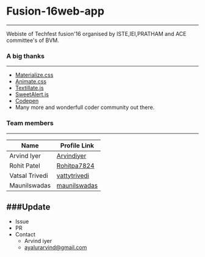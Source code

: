 # Fusion-16web-app
------
Webiste of  Techfest fusion'16 organised by ISTE,IEI,PRATHAM and ACE committee's of BVM.

### A big thanks
------
- [Materialize.css](http://materializecss.com/)
- [Animate.css](https://github.com/daneden/animate.css)
- [Textillate.js](http://textillate.js.org/)
- [SweetAlert.js](http://t4t5.github.io/sweetalert/)
- [Codepen](http://codepen.io/)
- Many more and wonderfull coder community out there.

### Team members
------
Name 			| 	Profile Link
------------ 	| -------------
Arvind Iyer		| [Arvindiyer](https://github.com/arvindiyer)  
Rohit Patel 	| [Rohitpa7824](https://github.com/Rohitpa7824)
Vatsal Trivedi| [vattytrivedi](https://github.com/vattytrivedi)
Maunilswadas	| [maunilswadas](https://github.com/maunilswadas)

###Update
------
- Issue
- PR
- Contact
  -  Arvind iyer
    - ayalurarvind@gmail.com

